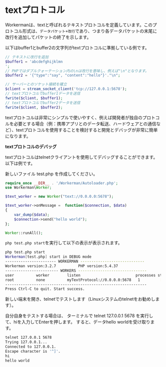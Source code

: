 # textプロトコル
Workermanは、textと呼ばれるテキストプロトコルを定義しています。このプロトコル形式は、```データパケット+改行```であり、つまり各データパケットの末尾に改行を追加してパケットの終了を示します。

以下はbuffer1とbuffer2の文字列がtextプロトコルに準拠している例です。

```php
// テキストに改行を追加
$buffer1 = 'abcdefghijklmn
';
// PHPではダブルクォーテーション内の\nは改行を意味し、例えば"\n"となります。
$buffer2 = '{"type":"say", "content":"hello"}'."\n";

// サーバーとのソケット接続を確立
$client = stream_socket_client('tcp://127.0.0.1:5678');
// textプロトコルでbuffer1データを送信
fwrite($client, $buffer1);
// textプロトコルでbuffer2データを送信
fwrite($client, $buffer2);
```

textプロトコルは非常にシンプルで使いやすく、例えば開発者が独自のプロトコルを必要とする場合（例：携帯アプリとのデータ転送、ハードウェアとの通信など）、textプロトコルを使用することを検討すると開発とデバッグが非常に簡単になります。

**textプロトコルのデバッグ**

textプロトコルはtelnetクライアントを使用してデバッグすることができます。以下は例です。

新しいファイル test.php を作成してください。

```php
require_once __DIR__ . '/Workerman/Autoloader.php';
use Workerman\Worker;

$text_worker = new Worker("text://0.0.0.0:5678");

$text_worker->onMessage =  function($connection, $data)
{
    var_dump($data);
    $connection->send("hello world");
};

Worker::runAll();
```

```php test.php start```を実行して以下の表示が表示されます。

```bash
php test.php start
Workerman[test.php] start in DEBUG mode
----------------------- WORKERMAN -----------------------------
Workerman version:3.2.7          PHP version:5.4.37
------------------------ WORKERS -------------------------------
user          worker        listen                         processes status
root          none          myTextProtocol://0.0.0.0:5678   1         [OK]
----------------------------------------------------------------
Press Ctrl-C to quit. Start success.
```

新しい端末を開き、telnetでテストします（Linuxシステムのtelnetをお勧めします）。

自分自身をテストする場合は、
ターミナルで telnet 127.0.0.1 5678 を実行して、hiを入力してEnterを押します。
すると、データhello worldを受け取ります。

```bash
telnet 127.0.0.1 5678
Trying 127.0.0.1...
Connected to 127.0.0.1.
Escape character is '^]'.
hi
hello world
```
